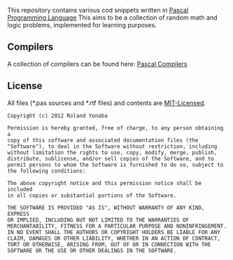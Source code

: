 This repository contains various cod snippets written in [Pascal Programming Language](http://en.wikipedia.org/wiki/Pascal_%28programming_language%29)
This aims to be a collection of random math and logic problems, implemented for learning purposes.

## Compilers ##
A collection of compilers can be found here:
[Pascal Compilers](http://en.wikipedia.org/wiki/Category:Pascal_compilers)

## License ##
All files (*.pas sources and *.rtf files) and contents are [MIT-Licensed](http://www.opensource.org/licenses/mit-license.php).

	Copyright (c) 2012 Roland Yonaba

    Permission is hereby granted, free of charge, to any person obtaining a
    copy of this software and associated documentation files (the
    "Software"), to deal in the Software without restriction, including
    without limitation the rights to use, copy, modify, merge, publish,
    distribute, sublicense, and/or sell copies of the Software, and to
    permit persons to whom the Software is furnished to do so, subject to
    the following conditions:

    The above copyright notice and this permission notice shall be included
    in all copies or substantial portions of the Software.

    THE SOFTWARE IS PROVIDED "AS IS", WITHOUT WARRANTY OF ANY KIND, EXPRESS
    OR IMPLIED, INCLUDING BUT NOT LIMITED TO THE WARRANTIES OF
    MERCHANTABILITY, FITNESS FOR A PARTICULAR PURPOSE AND NONINFRINGEMENT.
    IN NO EVENT SHALL THE AUTHORS OR COPYRIGHT HOLDERS BE LIABLE FOR ANY
    CLAIM, DAMAGES OR OTHER LIABILITY, WHETHER IN AN ACTION OF CONTRACT,
    TORT OR OTHERWISE, ARISING FROM, OUT OF OR IN CONNECTION WITH THE
    SOFTWARE OR THE USE OR OTHER DEALINGS IN THE SOFTWARE.

